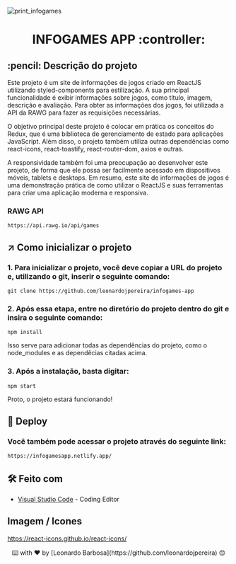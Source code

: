 ![print_infogames](https://user-images.githubusercontent.com/87662269/234714598-93b8bb7a-c42b-4112-b918-912ac320a763.JPG)


<h1 align="center">
 INFOGAMES APP :controller:
</h1>

<h2>
  :pencil: Descrição do projeto
</h2>

<p>
Este projeto é um site de informações de jogos criado em ReactJS utilizando styled-components para estilização. A sua principal funcionalidade é exibir informações sobre jogos, como título, imagem, descrição e avaliação. Para obter as informações dos jogos, foi utilizada a API da RAWG para fazer as requisições necessárias.

O objetivo principal deste projeto é colocar em prática os conceitos do Redux, que é uma biblioteca de gerenciamento de estado para aplicações JavaScript. Além disso, o projeto também utiliza outras dependências como react-icons, react-toastify, react-router-dom, axios e outras.

A responsividade também foi uma preocupação ao desenvolver este projeto, de forma que ele possa ser facilmente acessado em dispositivos móveis, tablets e desktops. Em resumo, este site de informações de jogos é uma demonstração prática de como utilizar o ReactJS e suas ferramentas para criar uma aplicação moderna e responsiva.
 
### RAWG API
 
```
https://api.rawg.io/api/games
```  
</p>



## ↗️ Como inicializar o projeto

<p>
 
### 1. Para inicializar o projeto, você deve copiar a URL do projeto e, utilizando o git, inserir o seguinte comando:
 
```
git clone https://github.com/leonardojpereira/infogames-app
```
  
### 2. Após essa etapa, entre no diretório do projeto dentro do git e insira o seguinte comando:
  
```
npm install
```  

Isso serve para adicionar todas as dependências do projeto, como o node_modules e as dependêcias citadas acima.
  
### 3. Após a instalação, basta digitar:
  
```
npm start
```    
  
Proto, o projeto estará funcionando!  
 
</p>



## :link: Deploy

### Você também pode acessar o projeto através do seguinte link:

```
https://infogamesapp.netlify.app/
```


## 🛠️ Feito com
* [Visual Studio Code](https://code.visualstudio.com) - Coding Editor
 

## Imagem / Icones

https://react-icons.github.io/react-icons/

   
<div style="text-align: center">
     ⌨️ with ❤️ by [Leonardo Barbosa](https://github.com/leonardojpereira) 😊
</div>

